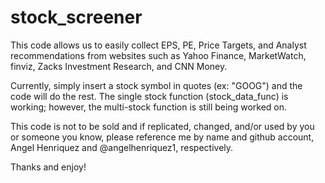 # stock_screener

This code allows us to easily collect EPS, PE, Price Targets, and Analyst recommendations from websites such as Yahoo Finance, MarketWatch, finviz, Zacks Investment Research, and CNN Money.

Currently, simply insert a stock symbol in quotes (ex: "GOOG") and the code will do the rest. The single stock function (stock_data_func) is working; however, the multi-stock function is still being worked on.

This code is not to be sold and if replicated, changed, and/or used by you or someone you know, please reference me by name and github account, Angel Henriquez and @angelhenriquez1, respectively.

Thanks and enjoy!
